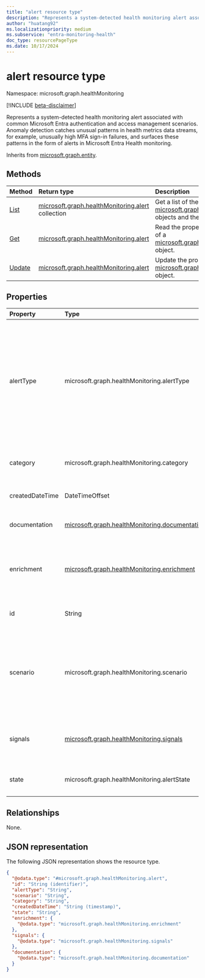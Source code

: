 ```yaml
---
title: "alert resource type"
description: "Represents a system-detected health monitoring alert associated with common Microsoft Entra authentication and access management scenarios."
author: "huatang92"
ms.localizationpriority: medium
ms.subservice: "entra-monitoring-health"
doc_type: resourcePageType
ms.date: 10/17/2024
---
```


# alert resource type

Namespace: microsoft.graph.healthMonitoring

[!INCLUDE [beta-disclaimer](../../includes/beta-disclaimer.md)]

Represents a system-detected health monitoring alert associated with common Microsoft Entra authentication and access management scenarios. Anomaly detection catches unusual patterns in health metrics data streams, for example, unusually high MFA sign-in failures, and surfaces these patterns in the form of alerts in Microsoft Entra Health monitoring.

Inherits from [microsoft.graph.entity](../resources/entity.md).

## Methods
|Method|Return type|Description|
|:---|:---|:---|
|[List](../api/healthmonitoring-healthmonitoringroot-list-alerts.md)|[microsoft.graph.healthMonitoring.alert](../resources/healthmonitoring-alert.md) collection|Get a list of the [microsoft.graph.healthMonitoring.alert](../resources/healthmonitoring-alert.md) objects and their properties.|
|[Get](../api/healthmonitoring-alert-get.md)|[microsoft.graph.healthMonitoring.alert](../resources/healthmonitoring-alert.md)|Read the properties and relationships of a [microsoft.graph.healthMonitoring.alert](../resources/healthmonitoring-alert.md) object.|
|[Update](../api/healthmonitoring-alert-update.md)|[microsoft.graph.healthMonitoring.alert](../resources/healthmonitoring-alert.md)|Update the properties of a [microsoft.graph.healthMonitoring.alert](../resources/healthmonitoring-alert.md) object.|


## Properties
|Property|Type|Description|
|:---|:---|:---|
|alertType|microsoft.graph.healthMonitoring.alertType|Indicates which type of scenario an alert is associated with. The possible values are: `unknown`, `mfaSignInFailure`, `managedDeviceSignInFailure`, `compliantDeviceSignInFailure`, `unknownFutureValue`, `conditionalAccessBlockedSignIn`, `samlSignInFailure`. Use the `Prefer: include-unknown-enum-members` request header to get the following value or values in this [evolvable enum](/graph/best-practices-concept#handling-future-members-in-evolvable-enumerations): `conditionalAccessBlockedSignIn`, `samlSignInFailure`. Supports `$filter` (`eq`).|
|category|microsoft.graph.healthMonitoring.category|The classification that groups the scenario. The possible values are: `unknown`, `authentication`, `unknownFutureValue`. |
|createdDateTime|DateTimeOffset|The time when Microsoft Entra Health monitoring generated the alert. Supports `$orderby`.|
|documentation|[microsoft.graph.healthMonitoring.documentation](../resources/healthmonitoring-documentation.md)|A key-value pair that contains the name of and link to the documentation to aid in investigation of the alert.|
|enrichment|[microsoft.graph.healthMonitoring.enrichment](../resources/healthmonitoring-enrichment.md)|Investigative information on the alert. This information typically includes counts of impacted objects, which include directory objects such as users, groups, and devices, and a pointer to supporting data.|
|id|String|The unique GUID identifier of this alert in the associated tenant. Inherited from [microsoft.graph.entity](../resources/entity.md).|
|scenario|microsoft.graph.healthMonitoring.scenario|The area being monitored on the system that is emitting the source signals. The possible values are: `unknown`, `mfa`, `devices`, `unknownFutureValue`, `conditionalAccess`, `saml`. Use the `Prefer: include-unknown-enum-members` request header to get the following value or values in this [evolvable enum](/graph/best-practices-concept#handling-future-members-in-evolvable-enumerations): `conditionalAccess`, `saml`.|
|signals|[microsoft.graph.healthMonitoring.signals](../resources/healthmonitoring-signals.md)|The collection of signals that were used in the generation of the alert. These signals are sourced from [serviceActivity APIs](../resources/serviceactivity.md) and are added to the alert as key-value pairs.|
|state|microsoft.graph.healthMonitoring.alertState|The current lifecycle state of the alert. The possible values are: `active`, `resolved`, `unknownFutureValue`.|

## Relationships
None.

## JSON representation
The following JSON representation shows the resource type.
<!-- {
  "blockType": "resource",
  "keyProperty": "id",
  "@odata.type": "microsoft.graph.healthMonitoring.alert",
  "baseType": "microsoft.graph.entity",
  "openType": false
}
-->
``` json
{
  "@odata.type": "#microsoft.graph.healthMonitoring.alert",
  "id": "String (identifier)",
  "alertType": "String",
  "scenario": "String",
  "category": "String",
  "createdDateTime": "String (timestamp)",
  "state": "String",
  "enrichment": {
    "@odata.type": "microsoft.graph.healthMonitoring.enrichment"
  },
  "signals": {
    "@odata.type": "microsoft.graph.healthMonitoring.signals"
  },
  "documentation": {
    "@odata.type": "microsoft.graph.healthMonitoring.documentation"
  }
}
```

